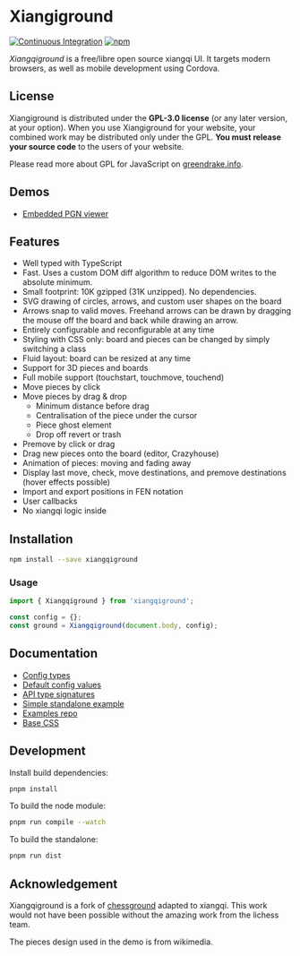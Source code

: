 # Xiangiground

[![Continuous Integration](https://github.com/lucaferranti/xiangqiground/workflows/Continuous%20Integration/badge.svg)](https://github.com/lucaferranti/xiangqiground/actions?query=workflow%3A%22Continuous+Integration%22)
[![npm](https://img.shields.io/npm/v/xiangqiground)](https://www.npmjs.com/package/xiangqiground)

_Xiangqiground_ is a free/libre open source xiangqi UI.
It targets modern browsers, as well as mobile development using Cordova.

## License

Xiangiground is distributed under the **GPL-3.0 license** (or any later version,
at your option).
When you use Xiangiground for your website, your combined work may be
distributed only under the GPL. **You must release your source code** to the
users of your website.

Please read more about GPL for JavaScript on [greendrake.info](https://greendrake.info/publications/js-gpl).

## Demos

- [Embedded PGN viewer](https://github.com/lucaferranti/xiangqi-viewer)

## Features

- Well typed with TypeScript
- Fast. Uses a custom DOM diff algorithm to reduce DOM writes to the absolute minimum.
- Small footprint: 10K gzipped (31K unzipped). No dependencies.
- SVG drawing of circles, arrows, and custom user shapes on the board
- Arrows snap to valid moves. Freehand arrows can be drawn by dragging the mouse off the board and back while drawing an arrow.
- Entirely configurable and reconfigurable at any time
- Styling with CSS only: board and pieces can be changed by simply switching a class
- Fluid layout: board can be resized at any time
- Support for 3D pieces and boards
- Full mobile support (touchstart, touchmove, touchend)
- Move pieces by click
- Move pieces by drag & drop
  - Minimum distance before drag
  - Centralisation of the piece under the cursor
  - Piece ghost element
  - Drop off revert or trash
- Premove by click or drag
- Drag new pieces onto the board (editor, Crazyhouse)
- Animation of pieces: moving and fading away
- Display last move, check, move destinations, and premove destinations (hover effects possible)
- Import and export positions in FEN notation
- User callbacks
- No xiangqi logic inside

## Installation

```sh
npm install --save xiangqiground
```

### Usage

```js
import { Xiangqiground } from 'xiangqiground';

const config = {};
const ground = Xiangqiground(document.body, config);
```

## Documentation

- [Config types](https://github.com/lucaferranti/xiangqiground/tree/main/src/config.ts)
- [Default config values](https://github.com/lucaferranti/xiangqiground/tree/main/src/state.ts)
- [API type signatures](https://github.com/lucaferranti/xiangqiground/tree/main/src/api.ts)
- [Simple standalone example](https://github.com/lucaferranti/xiangqiground/blob/main/demo.html)
- [Examples repo](https://github.com/lucaferranti/xiangqiground-examples/tree/main/src/units)
- [Base CSS](https://github.com/lucaferranti/xiangqiground/blob/main/assets/xiangqiground.base.css)

## Development

Install build dependencies:

```sh
pnpm install
```

To build the node module:

```sh
pnpm run compile --watch
```

To build the standalone:

```sh
pnpm run dist
```

## Acknowledgement

Xiangqiground is a fork of [chessground](https://github.com/lichess-org/chessground) adapted to xiangqi. This work would not have been possible without the amazing work from the lichess team.

The pieces design used in the demo is from wikimedia.
